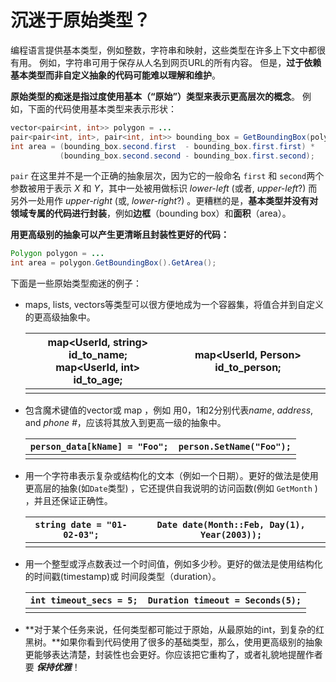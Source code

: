 # 沉迷于原始类型？



编程语言提供基本类型，例如整数，字符串和映射，这些类型在许多上下文中都很有用。 例如，字符串可用于保存从人名到网页URL的所有内容。 但是，**过于依赖基本类型而非自定义抽象的代码可能难以理解和维护**。

**原始类型的痴迷是指过度使用基本（“原始”）类型来表示更高层次的概念**。 例如，下面的代码使用基本类型来表示形状：

```java
vector<pair<int, int>> polygon = ...
pair<pair<int, int>, pair<int, int>> bounding_box = GetBoundingBox(polygon);
int area = (bounding_box.second.first  - bounding_box.first.first) *
           (bounding_box.second.second - bounding_box.first.second);
```

`pair` 在这里并不是一个正确的抽象层次，因为它的一般命名 `first` 和 `second`两个参数被用于表示 *X* 和 *Y*，其中一处被用做标识 *lower-left* (或者, *upper-left*?) 而另外一处用作 *upper-right* (或, *lower-right*?) 。更糟糕的是，**基本类型并没有对领域专属的代码进行封装**，例如**边框**（bounding box）和**面积**（area）。

**用更高级别的抽象可以产生更清晰且封装性更好的代码：**

```java
Polygon polygon = ...
int area = polygon.GetBoundingBox().GetArea();
```

下面是一些原始类型痴迷的例子：

- maps, lists, vectors等类型可以很方便地成为一个容器集，将值合并到自定义的更高级抽象中。

  | map<UserId, string> id_to_name; <br/> map<UserId, int> id_to_age; | map<UserId, Person> id_to_person; |
  | ------------------------------------------------------------ | ----------------------------------- |
  |                                                              |                                     |

- 包含魔术键值的vector或 map ，例如 用0，1和2分别代表*name*, *address*, and *phone #*，应该将其放入到更高一级的抽象中。

  | `person_data[kName] = "Foo";` | `person.SetName("Foo");` |
  | ----------------------------- | ------------------------ |
  |                               |                          |

- 用一个字符串表示复杂或结构化的文本（例如一个日期）。更好的做法是使用更高层的抽象(如`Date`类型) ，它还提供自我说明的访问函数(例如 `GetMonth` ) ，并且还保证正确性。

  | `string date = "01-02-03";` | `Date date(Month::Feb, Day(1), Year(2003));` |
  | --------------------------- | -------------------------------------------- |
  |                             |                                              |

- 用一个整型或浮点数表过一个时间值，例如多少秒。更好的做法是使用结构化的时间戳(timestamp)或 时间段类型（duration）。

  | `int timeout_secs = 5;` | `Duration timeout = Seconds(5);` |
  | ----------------------- | -------------------------------- |
  |                         |                                  |

- **对于某个任务来说，任何类型都可能过于原始，从最原始的int，到复杂的红黑树。**如果你看到代码使用了很多的基础类型，那么，使用更高级别的抽象更能够表达清楚，封装性也会更好。你应该把它重构了，或者礼貌地提醒作者要 ***保持优雅***！

